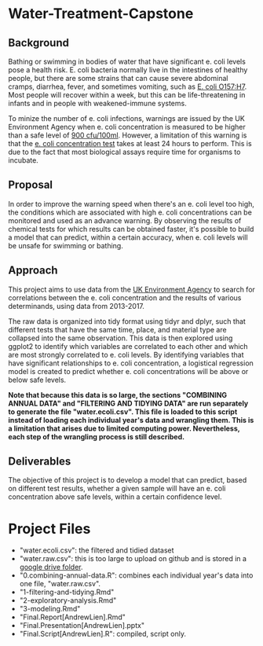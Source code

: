 # Water-Treatment-Capstone

## Background

Bathing or swimming in bodies of water that have significant e. coli levels pose a health risk. E. coli bacteria normally live in the intestines of healthy people, but there are some strains that can cause severe abdominal cramps, diarrhea, fever, and sometimes vomiting, such as [E. coli O157:H7](https://www.medicalnewstoday.com/articles/68511.php). Most people will recover within a week, but this can be life-threatening in infants and in people with weakened-immune systems.  

To minize the number of e. coli infections, warnings are issued by the UK Environment Agency when e. coli concentration is measured to be higher than a safe level of [900 cfu/100ml](https://environment.data.gov.uk/bwq/profiles/help-understanding-data.html). However, a limitation of this warning is that the [e. coli concentration test](https://www.epa.gov/sites/production/files/2015-08/documents/method_1604_2002.pdf) takes at least 24 hours to perform. This is due to the fact that most biological assays require time for organisms to incubate.

## Proposal

In order to improve the warning speed when there's an e. coli level too high, the conditions which are associated with high e. coli concentrations can be monitored and used as an advance warning. By observing the results of chemical tests for which results can be obtained faster, it's possible to build a model that can predict, within a certain accuracy, when e. coli levels will be unsafe for swimming or bathing.

## Approach

This project aims to use data from the [UK Environment Agency](http://environment.data.gov.uk/water-quality/view/landing) to search for correlations between the e. coli concentration and the results of various determinands, using data from 2013-2017.

The raw data is organized into tidy format using tidyr and dplyr, such that different tests that have the same time, place, and material type are collapsed into the same observation. This data is then explored using ggplot2 to identify which variables are correlated to each other and which are most strongly correlated to e. coli levels. By identifying variables that have significant relationships to e. coli concentration, a logistical regression model is created to predict whether e. coli concentrations will be above or below safe levels.

**Note that because this data is so large, the sections "COMBINING ANNUAL DATA" and "FILTERING AND TIDYING DATA" are run separately to generate the file "water.ecoli.csv". This file is loaded to this script instead of loading each individual year's data and wrangling them. This is a limitation that arises due to limited computing power. Nevertheless, each step of the wrangling process is still described.**

## Deliverables

The objective of this project is to develop a model that can predict, based on different test results, whether a given sample will have an e. coli concentration above safe levels, within a certain confidence level.

# Project Files

- "water.ecoli.csv": the filtered and tidied dataset
- "water.raw.csv": this is too large to upload on github and is stored in a [google drive folder](https://drive.google.com/drive/folders/1CD8-oHrF6VQyjEdSL8v6PSWbstwB0T08).
- "0.combining-annual-data.R": combines each individual year's data into one file, "water.raw.csv".
- "1-filtering-and-tidying.Rmd" 
- "2-exploratory-analysis.Rmd"
- "3-modeling.Rmd"
- "Final.Report[AndrewLien].Rmd"
- "Final.Presentation[AndrewLien].pptx"
- "Final.Script[AndrewLien].R": compiled, script only.
